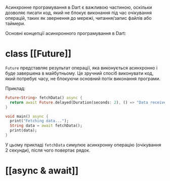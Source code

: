 Асинхронне програмування в Dart є важливою частиною, оскільки дозволяє писати код, який не блокує виконання під час очікування операцій, таких як звернення до мережі, читання/запис файлів або таймери.

Основні концепції асинхронного програмування в Dart:

# class **[[Future]]** 

`Future` представляє результат операції, яка виконується асинхронно і буде завершена в майбутньому. Це зручний спосіб виконувати код, який потребує часу, не блокуючи основний потік виконання програми.

Приклад:
```dart
Future<String> fetchData() async {
  return await Future.delayed(Duration(seconds: 2), () => "Data received");
}

void main() async {
  print("Fetching data...");
  String data = await fetchData();
  print(data);
}
```

У цьому прикладі `fetchData` симулює асинхронну операцію (очікування 2 секунди), після чого повертає рядок.

# **[[async & await]]** 